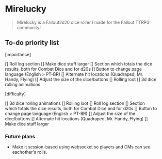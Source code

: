 # Mirelucky

> Mirelucky is a Fallout2d20 dice roller I made for the Fallout TTRPG community!

## To-do priority list

[importance]

[] Roll log section
[] Make dice stuff larger
[] Section which totals the dice results, both for Combat Dice and for d20s
[] Button to change page language (English > PT-BR)
[] Alternate hit locations (Quadraped, Mr. Handy, Flying)
[] Adjust the size of the dice/buttons
[] Rolling loot
[] 3d dice rolling animations

[difficulty]

[] 3d dice rolling animations
[] Rolling loot
[] Roll log section
[] Section which totals the dice results, both for Combat Dice and for d20s
[] Button to change page language (English > PT-BR)
[] Adjust the size of the dice/buttons
[] Alternate hit locations (Quadraped, Mr. Handy, Flying)
[] Make dice stuff larger

### Future plans

- Make it session-based using websocket so players and GMs can see eachother's rolls.
